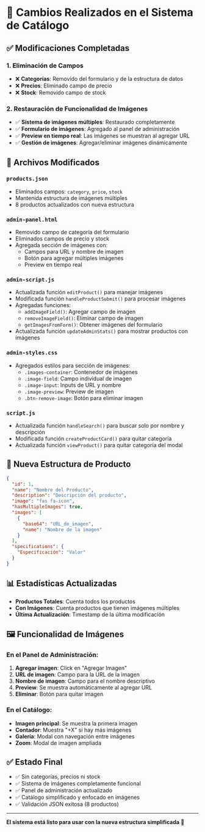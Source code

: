# 🔄 Cambios Realizados en el Sistema de Catálogo

## ✅ **Modificaciones Completadas**

### 1. **Eliminación de Campos**
- ❌ **Categorías**: Removido del formulario y de la estructura de datos
- ❌ **Precios**: Eliminado campo de precio
- ❌ **Stock**: Removido campo de stock

### 2. **Restauración de Funcionalidad de Imágenes**
- ✅ **Sistema de imágenes múltiples**: Restaurado completamente
- ✅ **Formulario de imágenes**: Agregado al panel de administración
- ✅ **Preview en tiempo real**: Las imágenes se muestran al agregar URL
- ✅ **Gestión de imágenes**: Agregar/eliminar imágenes dinámicamente

## 📁 **Archivos Modificados**

### `products.json`
- Eliminados campos: `category`, `price`, `stock`
- Mantenida estructura de imágenes múltiples
- 8 productos actualizados con nueva estructura

### `admin-panel.html`
- Removido campo de categoría del formulario
- Eliminados campos de precio y stock
- Agregada sección de imágenes con:
  - Campos para URL y nombre de imagen
  - Botón para agregar múltiples imágenes
  - Preview en tiempo real

### `admin-script.js`
- Actualizada función `editProduct()` para manejar imágenes
- Modificada función `handleProductSubmit()` para procesar imágenes
- Agregadas funciones:
  - `addImageField()`: Agregar campo de imagen
  - `removeImageField()`: Eliminar campo de imagen
  - `getImagesFromForm()`: Obtener imágenes del formulario
- Actualizada función `updateAdminStats()` para mostrar productos con imágenes

### `admin-styles.css`
- Agregados estilos para sección de imágenes:
  - `.images-container`: Contenedor de imágenes
  - `.image-field`: Campo individual de imagen
  - `.image-input`: Inputs de URL y nombre
  - `.image-preview`: Preview de imagen
  - `.btn-remove-image`: Botón para eliminar imagen

### `script.js`
- Actualizada función `handleSearch()` para buscar solo por nombre y descripción
- Modificada función `createProductCard()` para quitar categoría
- Actualizada función `viewProduct()` para quitar categoría del modal

## 🎯 **Nueva Estructura de Producto**

```json
{
  "id": 1,
  "name": "Nombre del Producto",
  "description": "Descripción del producto",
  "image": "fas fa-icon",
  "hasMultipleImages": true,
  "images": [
    {
      "base64": "URL_de_imagen",
      "name": "Nombre de la imagen"
    }
  ],
  "specifications": {
    "Especificación": "Valor"
  }
}
```

## 📊 **Estadísticas Actualizadas**

- **Productos Totales**: Cuenta todos los productos
- **Con Imágenes**: Cuenta productos que tienen imágenes múltiples
- **Última Actualización**: Timestamp de la última modificación

## 🖼️ **Funcionalidad de Imágenes**

### En el Panel de Administración:
1. **Agregar imagen**: Click en "Agregar Imagen"
2. **URL de imagen**: Campo para la URL de la imagen
3. **Nombre de imagen**: Campo para el nombre descriptivo
4. **Preview**: Se muestra automáticamente al agregar URL
5. **Eliminar**: Botón para quitar imagen

### En el Catálogo:
- **Imagen principal**: Se muestra la primera imagen
- **Contador**: Muestra "+X" si hay más imágenes
- **Galería**: Modal con navegación entre imágenes
- **Zoom**: Modal de imagen ampliada

## ✅ **Estado Final**

- ✅ Sin categorías, precios ni stock
- ✅ Sistema de imágenes completamente funcional
- ✅ Panel de administración actualizado
- ✅ Catálogo simplificado y enfocado en imágenes
- ✅ Validación JSON exitosa (8 productos)

---

**El sistema está listo para usar con la nueva estructura simplificada** 🎉